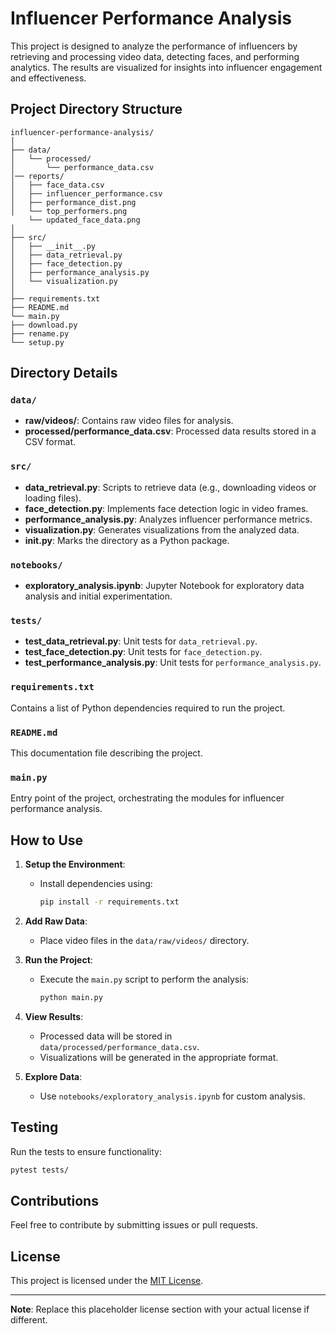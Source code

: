
# Influencer Performance Analysis

This project is designed to analyze the performance of influencers by retrieving and processing video data, detecting faces, and performing analytics. The results are visualized for insights into influencer engagement and effectiveness.

## Project Directory Structure

```
influencer-performance-analysis/
│
├── data/
│   └── processed/
│       └── performance_data.csv
│── reports/ 
│   ├── face_data.csv
│   ├── influencer_performance.csv
│   ├── performance_dist.png
│   └── top_performers.png
    └── updated_face_data.png
│       
├── src/
│   ├── __init__.py
│   ├── data_retrieval.py
│   ├── face_detection.py
│   ├── performance_analysis.py
│   └── visualization.py
│
├── requirements.txt
├── README.md
└── main.py
├── download.py
├── rename.py
└── setup.py

```

## Directory Details

### `data/`
- **raw/videos/**: Contains raw video files for analysis.
- **processed/performance_data.csv**: Processed data results stored in a CSV format.

### `src/`
- **data_retrieval.py**: Scripts to retrieve data (e.g., downloading videos or loading files).
- **face_detection.py**: Implements face detection logic in video frames.
- **performance_analysis.py**: Analyzes influencer performance metrics.
- **visualization.py**: Generates visualizations from the analyzed data.
- **__init__.py**: Marks the directory as a Python package.

### `notebooks/`
- **exploratory_analysis.ipynb**: Jupyter Notebook for exploratory data analysis and initial experimentation.

### `tests/`
- **test_data_retrieval.py**: Unit tests for `data_retrieval.py`.
- **test_face_detection.py**: Unit tests for `face_detection.py`.
- **test_performance_analysis.py**: Unit tests for `performance_analysis.py`.

### `requirements.txt`
Contains a list of Python dependencies required to run the project.

### `README.md`
This documentation file describing the project.

### `main.py`
Entry point of the project, orchestrating the modules for influencer performance analysis.

## How to Use

1. **Setup the Environment**:
   - Install dependencies using: 
     ```bash
     pip install -r requirements.txt
     ```

2. **Add Raw Data**:
   - Place video files in the `data/raw/videos/` directory.

3. **Run the Project**:
   - Execute the `main.py` script to perform the analysis:
     ```bash
     python main.py
     ```

4. **View Results**:
   - Processed data will be stored in `data/processed/performance_data.csv`.
   - Visualizations will be generated in the appropriate format.

5. **Explore Data**:
   - Use `notebooks/exploratory_analysis.ipynb` for custom analysis.

## Testing
Run the tests to ensure functionality:
```bash
pytest tests/
```

## Contributions
Feel free to contribute by submitting issues or pull requests.

## License
This project is licensed under the [MIT License](LICENSE).

---
**Note**: Replace this placeholder license section with your actual license if different.
